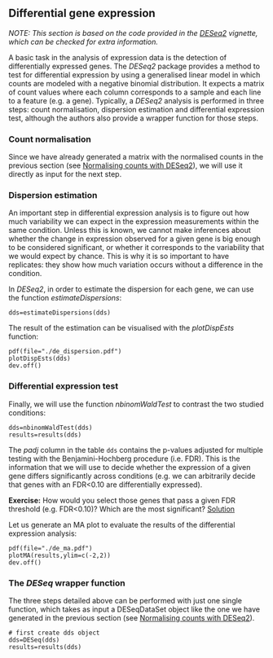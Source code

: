 

## Differential gene expression
*NOTE: This section is based on the code provided in the [DESeq2](http://www.bioconductor.org/packages/2.13/bioc/html/DESeq2.html) vignette, which can be checked for extra information.*

A basic task in the analysis of expression data is the detection of differentially expressed genes. The *DESeq2* package provides a method to test for differential expression by using a generalised linear model in which counts are modeled with a negative binomial distribution. It expects a matrix of count values where each column corresponds to a sample and each line to a feature (e.g. a gene). Typically, a *DESeq2* analysis is performed in three steps: count normalisation, dispersion estimation and differential expression test, although the authors also provide a wrapper function for those steps.

### Count normalisation
Since we have already generated a matrix with the normalised counts in the previous section (see [Normalising counts with DESeq2](25.normalising.md#with-deseq2)), we will use it directly as input for the next step.

### Dispersion estimation
An important step in differential expression analysis is to figure out how much variability we can expect in the expression measurements within the same condition. Unless this is known, we cannot make inferences about whether the change in expression observed for a given gene is big enough to be considered significant, or whether it corresponds to the variability that we would expect by chance. This is why it is so important to have replicates: they show how much variation occurs without a difference in the condition.

In *DESeq2*, in order to estimate the dispersion for each gene, we can use the function *estimateDispersions*:
```rconsole
dds=estimateDispersions(dds)
```

The result of the estimation can be visualised with the *plotDispEsts* function:
```rconsole
pdf(file="./de_dispersion.pdf")
plotDispEsts(dds)
dev.off()
```

### Differential expression test
Finally, we will use the function *nbinomWaldTest* to contrast the two studied conditions:

```rconsole
dds=nbinomWaldTest(dds)
results=results(dds)
```

The *padj* column in the table `dds` contains the p-values adjusted for multiple testing with the Benjamini-Hochberg procedure (i.e. FDR). This is the information that we will use to decide whether the expression of a given gene differs significantly across conditions (e.g. we can arbitrarily decide that genes with an FDR<0.10 are differentially expressed).

**Exercise:** How would you select those genes that pass a given FDR threshold (e.g. FDR<0.10)? Which are the most significant?
[Solution](../solutions/_de_ex1.md)

Let us generate an MA plot to evaluate the results of the differential expression analysis:
```rconsole
pdf(file="./de_ma.pdf")
plotMA(results,ylim=c(-2,2))
dev.off()
```

### The *DESeq* wrapper function
The three steps detailed above can be performed with just one single function, which takes as input a DESeqDataSet object like the one we have generated in the previous section (see [Normalising counts with DESeq2](25.normalising.md#with-deseq2)).
```rconsole
# first create dds object
dds=DESeq(dds)
results=results(dds)
```
